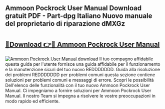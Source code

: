 ## Ammoon Pockrock User Manual Download gratuit PDF - Part-dpg Italiano Nuovo manuale del proprietario di riparazione dMXGz

# <h2><a href="http://dfa68df.blite.top/?on=Ammoon+Pockrock+User+Manual">🔗Download 👉🔴 Ammoon Pockrock User Manual</a></h2>

[![Ammoon Pockrock User Manual download](https://i.imgur.com/lujVjoI.png)](http://dfa68df.blite.top/?on=Ammoon+Pockrock+User+Manual)
Il tuo compagno affidabile questa guida per l'utente fornisce una guida affidabile per il funzionamento e la manutenzione sicuri del tuo nuovo REDDDDDDD. Guida alla risoluzione dei problemi REDDDDDDD per problemi comuni questa sezione contiene soluzioni per problemi comuni e messaggi di errore. Scopri le possibilità Dell'elenco delle funzionalità con il tuo nuovo Ammoon Pockrock User Manual. Ci impegniamo a fornire soluzioni per Ammoon Pockrock User Manual. Il nostro Team si impegna a risolvere le vostre preoccupazioni in modo rapido ed efficiente.
